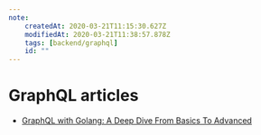 ```yaml
---
note:
    createdAt: 2020-03-21T11:15:30.627Z
    modifiedAt: 2020-03-21T11:38:57.878Z
    tags: [backend/graphql]
    id: ""
---
```

# GraphQL articles

* [GraphQL with Golang: A Deep Dive From Basics To Advanced](https://www.freecodecamp.org/news/deep-dive-into-graphql-with-golang-d3e02a429ac3/)
